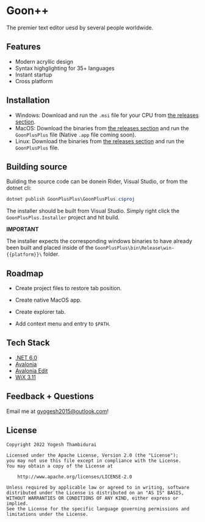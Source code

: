 
# Goon++

The premier text editor uesd by several people worldwide.


## Features

- Modern acryllic design
- Syntax highglighting for 35+ languages
- Instant startup
- Cross platform
## Installation

- Windows: Download and run the `.msi` file for your CPU from [the releases section](https://github.com/gyoge0/GoonPlusPlus/releases).
- MacOS: Download the binaries from [the releases section](https://github.com/gyoge0/GoonPlusPlus/releases) and run the `GoonPlusPlus` file (Native `.app` file coming soon).
- Linux: Download the binaries from [the releases section](https://github.com/gyoge0/GoonPlusPlus/releases) and run the `GoonPlusPlus` file.

## Building source

Building the source code can be donein Rider, Visual Studio, or from the dotnet cli:
```ps1
dotnet publish GoonPlusPlus\GoonPlusPlus.csproj
```

The installer should be built from Visual Studio. Simply right click the `GoonPlusPlus.Installer` project and hit build.

**IMPORTANT**

The installer expects the corresponding windows binaries to have already been built and placed inside of the `GoonPlusPlus\bin\Release\win-{{platform}}\` folder.
## Roadmap

- Create project files to restore tab position.

- Create native MacOS app.

- Create explorer tab.

- Add context menu and entry to `$PATH`.


## Tech Stack

- [.NET 6.0](https://dotnet.microsoft.com/en-us/)
- [Avalonia](https://avaloniaui.net/)
- [Avalonia Edit](https://github.com/AvaloniaUI/AvaloniaEdit)
- [WiX 3.11](https://wixtoolset.org/)
## Feedback + Questions

Email me at [gyogesh2015@outlook.com](mailto:gyogesh2015@outlook.com)!

## License
```
Copyright 2022 Yogesh Thambidurai

Licensed under the Apache License, Version 2.0 (the "License");
you may not use this file except in compliance with the License.
You may obtain a copy of the License at

    http://www.apache.org/licenses/LICENSE-2.0

Unless required by applicable law or agreed to in writing, software
distributed under the License is distributed on an "AS IS" BASIS,
WITHOUT WARRANTIES OR CONDITIONS OF ANY KIND, either express or implied.
See the License for the specific language governing permissions and
limitations under the License.
```
